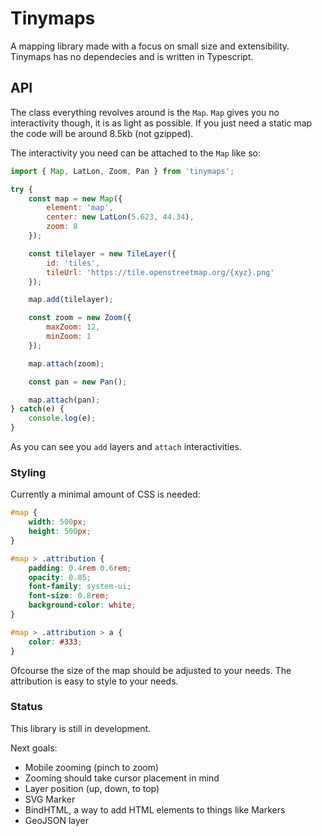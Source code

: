 # Tinymaps

A mapping library made with a focus on small size and extensibility. Tinymaps has no dependecies and is written in Typescript.

## API

The class everything revolves around is the `Map`. `Map` gives you no interactivity though, it is as light as possible. If you just need a static map the code will be around 8.5kb (not gzipped).

The interactivity you need can be attached to the `Map` like so:

```javascript
import { Map, LatLon, Zoom, Pan } from 'tinymaps';

try {
    const map = new Map({
        element: 'map',
        center: new LatLon(5.623, 44.34),
        zoom: 8
    });

    const tilelayer = new TileLayer({
        id: 'tiles',
        tileUrl: 'https://tile.openstreetmap.org/{xyz}.png'
    });

    map.add(tilelayer);

    const zoom = new Zoom({
        maxZoom: 12,
        minZoom: 1
    });

    map.attach(zoom);

    const pan = new Pan();

    map.attach(pan);
} catch(e) {
    console.log(e);
}
```

As you can see you `add` layers and `attach` interactivities.

### Styling

Currently a minimal amount of CSS is needed:

```css
#map {
    width: 500px;
    height: 500px;
}

#map > .attribution {
    padding: 0.4rem 0.6rem;
    opacity: 0.85;
    font-family: system-ui;
    font-size: 0.8rem;
    background-color: white;
}

#map > .attribution > a {
    color: #333;
}
```

Ofcourse the size of the map should be adjusted to your needs. The attribution is easy to style to your needs.

### Status

This library is still in development.

Next goals:

- Mobile zooming (pinch to zoom)
- Zooming should take cursor placement in mind
- Layer position (up, down, to top)
- SVG Marker
- BindHTML, a way to add HTML elements to things like Markers
- GeoJSON layer
